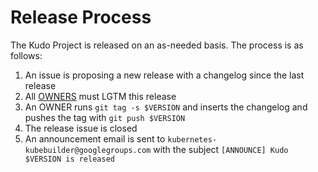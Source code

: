 # Release Process

The Kudo Project is released on an as-needed basis. The process is as follows:

1. An issue is proposing a new release with a changelog since the last release
2. All [OWNERS](OWNERS) must LGTM this release
3. An OWNER runs `git tag -s $VERSION` and inserts the changelog and pushes the tag with `git push $VERSION`
4. The release issue is closed
5. An announcement email is sent to `kubernetes-kubebuilder@googlegroups.com` with the subject `[ANNOUNCE] Kudo $VERSION is released`
